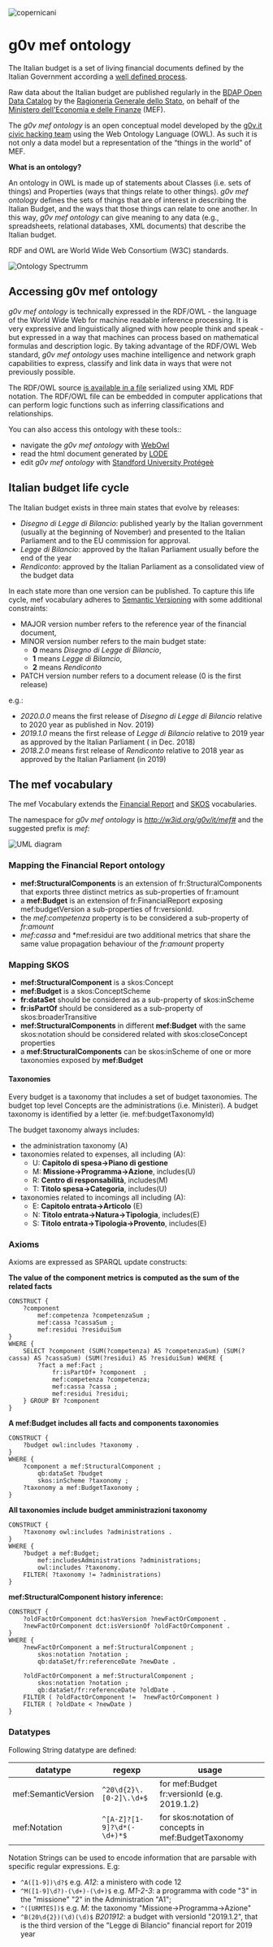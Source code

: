 ![copernicani](https://copernicani.it/wp-content/uploads/cropped-logo_orizzontale_trasparente-1-e1525161268864.png)


g0v mef ontology
==============

The Italian budget is a set of  living financial documents defined by the Italian Government according a [well defined process](https://openbdap.mef.gov.it/it/Home/LaManovra).

Raw data about the Italian budget are published regularly in the [BDAP Open Data Catalog](https://bdap-opendata.mef.gov.it/catalog) by the [Ragioneria Generale dello Stato](http://www.rgs.mef.gov.it/), on behalf of the [Ministero dell'Economia e delle Finanze](http://www.mef.gov.it/) (MEF).

The *g0v mef ontology* is an open conceptual model developed by the [g0v.it civic hacking team](https://g0v.it)
using the Web Ontology Language (OWL). As such it is not only a
data model but a representation of the “things in the world” of MEF. 

**What is an ontology?**

An ontology in OWL is made up of statements about Classes (i.e. sets of things) and Properties (ways that things relate to other things). *g0v mef ontology*  defines the sets of things that are of interest in describing the Italian Budget, and the ways that those things can relate to one another. 
In this way, *g0v mef ontology* can give meaning to any data (e.g., spreadsheets, relational databases, XML documents) that describe the Italian budget. 

RDF and OWL are World Wide Web Consortium (W3C) standards.

![Ontology Spectrumm](fig1.jpg)


## Accessing g0v mef ontology

*g0v mef ontology* is technically expressed in the RDF/OWL - the language of the World Wide Web for machine readable inference processing. 
It is very expressive and linguistically aligned with how people think and speak - but expressed in a way that machines can process 
based on mathematical formulas and description logic. By taking advantage of the RDF/OWL Web standard, *g0v mef ontology* uses machine 
intelligence and network graph capabilities to express, classify and link data in ways that were not previously possible.

The RDF/OWL source [is available in a file](mef.rdf) serialized using XML RDF notation. 
The RDF/OWL file can be embedded in
computer applications that can perform logic functions such as inferring classifications and relationships.

You can also access this ontology with these tools::
 
- navigate the *g0v mef ontology* with [WebOwl](http://visualdataweb.de/webvowl/#iri=http://w3id.org/g0v/it/mef)
- read the html document generated by [LODE](http://150.146.207.114/lode/extract?url=http://w3id.org/g0v/it/mef)
- edit *g0v mef ontology* with [Standford University Protégeè](https://protege.stanford.edu/)



## Italian budget life cycle

The Italian budget exists in three main states that evolve by releases:

-  *Disegno di Legge di Bilancio*: published yearly by the Italian government (usually at the beginning of November) and presented to the Italian Parliament and to the EU commission for approval.
- *Legge di Bilancio*: approved by the Italian Parliament usually before the end of the year
- *Rendiconto*: approved by the Italian Parliament as a consolidated view of the budget data

In each state more than one version can be published.
To capture this life cycle, mef vocabulary adheres to [Semantic Versioning](http://semver.org/) with some additional constraints:

- MAJOR version number refers to the reference year of the financial document,
- MINOR version number refers to the main budget state: 
    - **0** means *Disegno di Legge di Bilancio*, 
    - **1** means *Legge di Bilancio*, 
    - **2** means *Rendiconto*
- PATCH version number refers to a document release (0 is the first release) 

e.g.:

- *2020.0.0* means the first release of *Disegno di Legge di Bilancio* relative to 2020 year as published in Nov. 2019)
- *2019.1.0* means the first release of *Legge di Bilancio* relative to 2019 year as approved by the Italian Parliament ( in Dec. 2018)
- *2018.2.0* means first release of *Rendiconto* relative to 2018 year as approved by the Italian Parliament (in 2019)

 
## The mef vocabulary

The mef Vocabulary extends the [Financial Report](http://linkeddata.center/botk-fr/v1) and [SKOS](http://www.w3.org/2004/02/skos/core) vocabularies.

The namespace for *g0v mef ontology* is *http://w3id.org/g0v/it/mef#* and the suggested prefix is *mef:*

![UML diagram](uml-diagram.png)

### Mapping the Financial Report ontology

- **mef:StructuralComponents** is an extension of fr:StructuralComponents that exports three distinct metrics as sub-properties of fr:amount
- a **mef:Budget** is an extension of fr:FinancialReport exposing mef:budgetVersion a sub-properties of fr:versionId. 
- the *mef:competenza* property is to be considered a sub-property of *fr:amount*
- *mef:cassa* and *mef:residui are two additional metrics that share the same value propagation behaviour of the *fr:amount* property

### Mapping SKOS

- **mef:StructuralComponent** is a skos:Concept
- **mef:Budget** is a skos:ConceptScheme
- **fr:dataSet** should be considered as a sub-property of skos:inScheme
- **fr:isPartOf** should be considered as a sub-property of skos:broaderTransitive 
- **mef:StructuralComponents** in different **mef:Budget** with the same skos:notation should be considered related with skos:closeConcept properties
- a **mef:StructuralComponents** can be skos:inScheme of one or more taxonomies exposed by **mef:Budget** 

#### Taxonomies

Every budget is a taxonomy that includes a set of budget taxonomies. The budget top level Concepts are the administrations (i.e. Ministeri).
A budget taxonomy is identified by a letter (ie. mef:budgetTaxonomyId)

The budget taxonomy always includes:

- the administration taxonomy (A)
- taxonomies related to expenses, all including (A):
    - U: **Capitolo di spesa->Piano di gestione**
    - M: **Missione->Programma->Azione**, includes(U)
    - R: **Centro di responsabilità**, includes(M)
    - T: **Titolo spesa->Categoria**, includes(U)
- taxonomies related to incomings all including (A):	
    - E: **Capitolo entrata->Articolo** (E)
    - N: **Titolo entrata->Natura->Tipologia**, includes(E)
    - S: **Titolo entrata->Tipologia->Provento**, includes(E)

### Axioms

Axioms are expressed as SPARQL update constructs:

**The value of the component metrics is computed as the sum of the related facts**

```sparql-query
CONSTRUCT { 
	?component 
		mef:competenza ?competenzaSum ;
		mef:cassa ?cassaSum ;
		mef:residui ?residuiSum
}
WHERE {
	SELECT ?component (SUM(?competenza) AS ?competenzaSum) (SUM(?cassa) AS ?cassaSum) (SUM(?residui) AS ?residuiSum) WHERE {
		?fact a mef:Fact ;  
			fr:isPartOf+ ?component  ;
			mef:competenza ?competenza;
			mef:cassa ?cassa ;
			mef:residui ?residui; 
	} GROUP BY ?component
}	
```

**A mef:Budget includes all facts and components taxonomies**

```sparql-query
CONSTRUCT { 
	?budget owl:includes ?taxonomy .
}
WHERE {
	?component a mef:StructuralComponent ;
		qb:dataSet ?budget
		skos:inScheme ?taxonomy ;
	?taxonomy a mef:BudgetTaxonomy ;
}	
```

**All taxonomies include budget amministrazioni taxonomy**

```sparql-query
CONSTRUCT { 
	?taxonomy owl:includes ?administrations .
}
WHERE {
	?budget a mef:Budget; 
		mef:includesAdministrations ?administrations;
		owl:includes ?taxonomy.
	FILTER( ?taxonomy != ?administrations)
}	
```


**mef:StructuralComponent history inference:**

```sparql
CONSTRUCT { 
	?oldFactOrComponent dct:hasVersion ?newFactOrComponent .	
	?newFactOrComponent dct:isVersionOf ?oldFactOrComponent .
}
WHERE {
	?newFactOrComponent a mef:StructuralComponent ;
		skos:notation ?notation ;
		qb:dataSet/fr:referenceDate ?newDate .
	
	?oldFactOrComponent a mef:StructuralComponent ;
		skos:notation ?notation ;
		qb:dataSet/fr:referenceDate ?oldDate .
	FILTER ( ?oldFactOrComponent !=  ?newFactOrComponent )
	FILTER ( ?oldDate < ?newDate )
}	
```

### Datatypes

Following String datatype are defined:


| datatype              | regexp                        | usage                                               |
|-----------------------|-------------------------------|-----------------------------------------------------|
| mef:SemanticVersion   | `^20\d{2}\.[0-2]\.\d+$`       | for  mef:Budget fr:versionId  (e.g. 2019.1.2)       |
| mef:Notation          | `^[A-Z]?[1-9]?\d*(-\d+)*$`    | for skos:notation of concepts in mef:BudgetTaxonomy |

Notation Strings can be used to encode information that are parsable with specific regular expressions. E.g:

- `^A([1-9])\d?$` e.g. *A12*: a ministero with code 12
- `^M([1-9]\d?)-(\d+)-(\d+)$` e.g. *M1-2-3*: a  programma with code "3" in the "missione" "2" in the Administration "A1";
- `^([URMTES])$` e.g. *M*: the taxonomy "Missione->Programma->Azione"
- `^B(20\d{2})(\d)(\d)$` *B201912*: a budget with versionId "2019.1.2", that is the third version of the "Legge di Bilancio" financial report for 2019 year 

